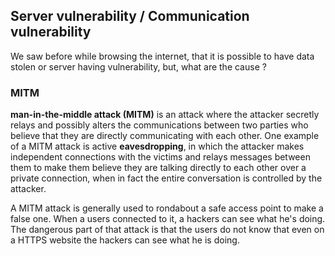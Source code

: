 
## Server vulnerability / Communication vulnerability

We saw before while browsing the internet, that it is possible to have data stolen or server having vulnerability, but, what are the cause ?

### MITM

**man-in-the-middle attack (MITM)** is an attack where the attacker secretly relays and possibly alters the communications 
between two parties who believe that they are directly communicating with each other. One example of a MITM attack is active
**eavesdropping**, in which the attacker makes independent connections with the victims and relays messages between them to make them 
believe they are talking directly to each other over a private connection, when in fact the entire conversation is controlled by the attacker.

A MITM attack is generally used to rondabout a safe access point to make a false one. When a users connected to it, a hackers can see what he's doing.
The dangerous part of that attack is that the users do not know that even on a HTTPS website the hackers can see what he is doing.
